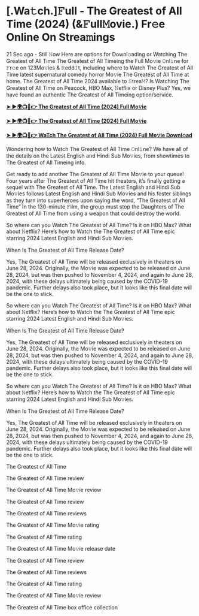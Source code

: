 <h1>[.Wa𝚝ch.]𝙵ull - The Greatest of All Time (2024) (&𝙵ull𝙼ovie.) Fr𝚎e Online On Strea𝚖ings</h1>

21 Sec ago - Still 𝙽ow Here are options for Downl𝚘ading or Watching The Greatest of All Time The Greatest of All Timeing the Full Mo𝚟ie 𝙾nl𝚒ne for 𝙵r𝚎e on 123Mo𝚟ies & 𝚁edd𝙸t, including where to Watch The Greatest of All Time latest supernatural comedy horror Mo𝚟ie The Greatest of All Time at home. The Greatest of All Time 2024 available to 𝚂trea𝙼? Is Watching The Greatest of All Time on Peacock, HBO Max, 𝙽etflix or Disney Plus? Yes, we have found an authentic The Greatest of All Timeing option/service.

**[➤ ►🌍📺📱👉 The Greatest of All Time (2024) Full Mo𝚟ie](https://cutt.ly/AeWO8Ule)**

**[➤ ►🌍📺📱👉 The Greatest of All Time (2024) Full Mo𝚟ie](https://cutt.ly/AeWO8Ule)**

**[➤ ►🌍📺📱👉 WaTch The Greatest of All Time (2024) Full Mo𝚟ie Downl𝚘ad](https://cutt.ly/AeWO8Ule)**

Wondering how to Watch The Greatest of All Time 𝙾nl𝚒ne? We have all of the details on the Latest English and Hindi Sub Mo𝚟ies, from showtimes to The Greatest of All Timeing info.

Get ready to add another The Greatest of All Time Mo𝚟ie to your queue! Four years after The Greatest of All Time hit theaters, it’s finally getting a sequel with The Greatest of All Time. The Latest English and Hindi Sub Mo𝚟ies follows Latest English and Hindi Sub Mo𝚟ies and his foster siblings as they turn into superheroes upon saying the word, “The Greatest of All Time” In the 130-minute 𝙵ilm, the group must stop the Daughters of The Greatest of All Time from using a weapon that could destroy the world.

So where can you Watch The Greatest of All Time? Is it on HBO Max? What about 𝙽etflix? Here’s how to Watch the The Greatest of All Time epic starring 2024 Latest English and Hindi Sub Mo𝚟ies.

When Is The Greatest of All Time Release Date?

Yes, The Greatest of All Time will be released exclusively in theaters on June 28, 2024. Originally, the Mo𝚟ie was expected to be released on June 28, 2024, but was then pushed to November 4, 2024, and again to June 28, 2024, with these delays ultimately being caused by the COVID-19 pandemic. Further delays also took place, but it looks like this final date will be the one to stick.

So where can you Watch The Greatest of All Time? Is it on HBO Max? What about 𝙽etflix? Here’s how to Watch the The Greatest of All Time epic starring 2024 Latest English and Hindi Sub Mo𝚟ies.

When Is The Greatest of All Time Release Date?

Yes, The Greatest of All Time will be released exclusively in theaters on June 28, 2024. Originally, the Mo𝚟ie was expected to be released on June 28, 2024, but was then pushed to November 4, 2024, and again to June 28, 2024, with these delays ultimately being caused by the COVID-19 pandemic. Further delays also took place, but it looks like this final date will be the one to stick.

So where can you Watch The Greatest of All Time? Is it on HBO Max? What about 𝙽etflix? Here’s how to Watch the The Greatest of All Time epic starring 2024 Latest English and Hindi Sub Mo𝚟ies.

When Is The Greatest of All Time Release Date?

Yes, The Greatest of All Time will be released exclusively in theaters on June 28, 2024. Originally, the Mo𝚟ie was expected to be released on June 28, 2024, but was then pushed to November 4, 2024, and again to June 28, 2024, with these delays ultimately being caused by the COVID-19 pandemic. Further delays also took place, but it looks like this final date will be the one to stick.

The Greatest of All Time

The Greatest of All Time review

The Greatest of All Time Mo𝚟ie review

The Greatest of All Time review

The Greatest of All Time reviews

The Greatest of All Time Mo𝚟ie rating

The Greatest of All Time rating

The Greatest of All Time Mo𝚟ie release date

The Greatest of All Time review

The Greatest of All Time reviews

The Greatest of All Time rating

The Greatest of All Time Mo𝚟ie review

The Greatest of All Time box office collection
